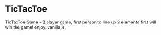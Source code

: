 # TicTacToe
TicTacToe Game - 2 player game, first person to line up 3 elements first will win the game! enjoy. vanilla js
